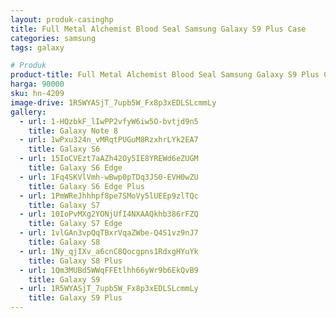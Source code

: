 ```yaml
---
layout: produk-casinghp
title: Full Metal Alchemist Blood Seal Samsung Galaxy S9 Plus Case
categories: samsung
tags: galaxy

# Produk
product-title: Full Metal Alchemist Blood Seal Samsung Galaxy S9 Plus Case
harga: 90000
sku: hn-4209
image-drive: 1R5WYASjT_7upb5W_Fx8p3xEDLSLcmmLy
gallery:
  - url: 1-HQzbkF_lIwPP2vfyW6iw5O-bvtjd9n5
    title: Galaxy Note 8
  - url: 1wPxu324n_vMRqtPUGuM8RzxhrLYk2EA7
    title: Galaxy S6
  - url: 15IoCVEzt7aAZh42Oy5IE8YREWd6eZUGM
    title: Galaxy S6 Edge
  - url: 1Fq4SKVlVmh-wBwp0pTDq3JS0-EVH0wZU
    title: Galaxy S6 Edge Plus
  - url: 1PmWReJhhhpf8pe7SMoVy5lUEEp9zlTQc
    title: Galaxy S7
  - url: 10IoPvMXg2YONjUfI4NXAAQkhb386rFZQ
    title: Galaxy S7 Edge
  - url: 1vlGAn3vpQqTBxrVqaZWbe-Q4S1vz9nJ7
    title: Galaxy S8
  - url: 1Ny_qjIXv_a6cnC8Qocgpns1RdxgHYuYk
    title: Galaxy S8 Plus
  - url: 1Qm3MUBd5WWqFFEtlhh66yWr9b6EkQvB9
    title: Galaxy S9
  - url: 1R5WYASjT_7upb5W_Fx8p3xEDLSLcmmLy
    title: Galaxy S9 Plus
---
```

